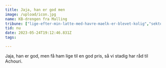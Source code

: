 ```yaml
---
title: Jaja, han er god men
image: /upload/icon.jpg
name: KB-drengen fra Malling
tribune: ["lige-efter-min-latte-med-havre-maelk-er-blevet-kolig","sektor12-tm"]
tid: nu
date: 2023-05-24T19:12:46.831Z
tags:

---
```


Jaja, han er god, men få ham lige til en god pris, så vi stadig har råd til Achouri.
